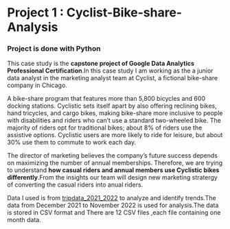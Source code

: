 # Project 1 : Cyclist-Bike-share-Analysis

### Project is done with Python 

This case study is the **capstone project of Google Data Analytics Professional Certification**.In this case study I am working as the a junior data analyst in the marketing analyst team at Cyclist, a fictional bike-share company in Chicago.

A bike-share program that features more than 5,800 bicycles and 600 docking stations. Cyclistic sets itself apart by also offering reclining bikes, hand tricycles, and cargo bikes, making bike-share more inclusive to people with disabilities and riders who can’t use a standard two-wheeled bike. The majority of riders opt for traditional bikes; about 8% of riders use the assistive options. Cyclistic users are more likely to ride for leisure, but about 30% use them to commute to work each day.

The director of marketing believes the company’s future success depends on maximizing the number of annual memberships. Therefore, we are trying to understand **how casual riders and annual members use Cyclistic bikes differently**.From the insights our team will design new marketing stratergy of converting the casual riders into anual riders.

Data I used is from [tripdata_2021_2022](https://divvy-tripdata.s3.amazonaws.com/index.html) to analyze and identify trends.The data from December 2021 to November 2022 is used for analysis.The data is stored in CSV format and There are 12 CSV files ,each file containing one month data.
